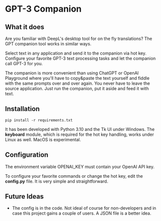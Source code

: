 # GPT-3 Companion

## What it does

Are you familiar with DeepL's desktop tool for on the fly translations?
The GPT companion tool works in similar ways.

Select text in any application and send it to the companion via hot key. 
Configure your favorite GPT-3 text processing tasks and let the companion call
GPT-3 for you.

The companion is more convenient than using ChatGPT or OpenAI Playground
where you'll have to copy&paste the text yourself and fiddle with the
same prompts over and over again. You never have to leave the source application. Just run the companion, put it aside and feed it with text.

## Installation
`pip install -r requirements.txt`

It has been developed with Python 3.10 and the Tk UI under Windows. The **keyboard**
module, which is required for the hot key handling, works under Linux as well. MacOS is experimental.

## Configuration
The environment variable OPENAI_KEY must contain your OpenAI API key.

To configure your favorite commands or change the hot key, edit the **config.py** file.
It is very simple and straightforward.

## Future Ideas
* The config is in the code. Not ideal of course for non-developers and in case this
project gains a couple of users. A JSON file is a better idea.